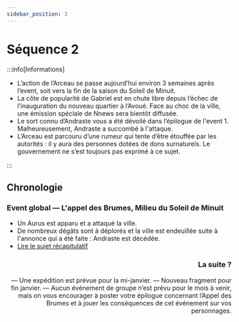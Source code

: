 ```yaml
---
sidebar_position: 3
---
```


# Séquence 2

:::info[Informations]

- L’action de l’Arceau se passe aujourd’hui environ 3 semaines après l’event, soit vers la fin de la saison du Soleil de Minuit.
- La côte de popularité de Gabriel est en chute libre depuis l’échec de l’inauguration du nouveau quartier à l’Avoué. Face au choc de la ville, une émission spéciale de Nnews sera bientôt diffusée.
- Le sort connu d’Andraste vous a été dévoilé dans l’épilogue de l'event 1. Malheureusement, Andraste a succombé à l'attaque.
- L’Arceau est parcouru d’une rumeur qui tente d’être étouffée par les autorités : il y aura des personnes dotées de dons surnaturels. Le gouvernement ne s’est toujours pas exprimé à ce sujet.

:::

## Chronologie

<Timeline horizontal>

<TimelineItem align='left'>

### Event global — L'appel des Brumes, Milieu du Soleil de Minuit

- Un Aurus est apparu et a attaqué la ville.
- De nombreux dégâts sont à déplorés et la ville est endeuillée suite à l'annonce qui a été faite : Andraste est décédée.
- [Lire le sujet récapitulatif](https://singularite.forumactif.com/t171-sequence-2-recapitulatif-l-appel-des-brumes)

</TimelineItem>

<TimelineItem align='right'>

### La suite ?

— Une expédition est prévue pour la mi-janvier.
— Nouveau fragment pour fin janvier.
— Aucun événement de groupe n’est prévu pour le mois à venir, mais on vous encourager à poster votre épilogue concernant l’Appel des Brumes et à jouer les conséquences de cet événement sur vos personnages.

</TimelineItem>

</Timeline>